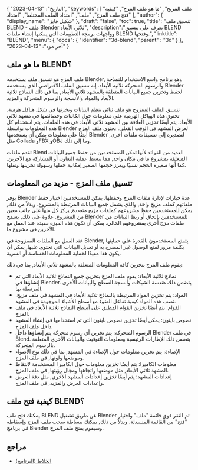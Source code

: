 {
"التاريخ": "13-04-2023",
  "keywords": [
"ملف المزيج",
"ما هو ملف المزج",
"كيفية فتح ملف المزج",
"ملف",
"امتداد الملف المختلط",
"امتداد"
],
  "author": {
"display_name": "شكيل فايز"
},
"draft": "false",
"toc": true,
"title": "تنسيق ملف BLEND - ملف Blender ثلاثي الأبعاد",
  "description":"تعرف على تنسيق BLEND وواجهات برمجة التطبيقات التي يمكنها إنشاء ملفات BLEND وفتحها.",
"linktitle": "BLEND",
  "menu": {
    "docs": {
      "identifier": "3d-blend",
"parent" : "3d"
}
},
"آخر مود": "13-04-2023"
}

## ما هو ملف BLEND؟

ملف المزج هو تنسيق ملف يستخدمه Blender, وهو برنامج واسع الاستخدام للنمذجة والرسوم المتحركة ثلاثية الأبعاد. إنه تنسيق الملف الافتراضي الذي يستخدمه Blender لحفظ وتخزين جميع البيانات المتعلقة بالمشهد ثلاثي الأبعاد, بما في ذلك النماذج ثلاثية الأبعاد والمواد والأنسجة والرسوم المتحركة والمزيد.

تنسيق الملف الممزوج هو ملف ثنائي ينظم البيانات ويخزنها في شكل هياكل هرمية. تحتوي هذه الهياكل الهرمية على معلومات حول الكائنات وخصائصها في مشهد ثلاثي الأبعاد. يتم أيضًا تخزين العلاقة بين المشهد ثلاثي الأبعاد في هذه الملفات. يتم استخدام كل هذه المعلومات بواسطة Blender لعرض المشهد في الوقت الفعلي. يحتوي ملف المزج أيضًا على معلومات يمكن أن يستخدمها Blender لتصديره إلى تنسيقات ملفات أخرى, مثل Collada وFBX وOBJ وما إلى ذلك.

تقدم ملفات Blend العديد من الفوائد لأنها تمكن المستخدمين من حفظ جميع البيانات المتعلقة بمشروع ما في مكان واحد, مما يبسط عملية التعاون أو المشاركة مع الآخرين. كما أنها صغيرة الحجم نسبيًا ويعزز حجمها الصغير إمكانية حملها وسهولة تخزينها ونقلها.

## تنسيق ملف المزج - مزيد من المعلومات

يوفر Blender عدة خيارات لإدارة ملفات المزج وحفظها. يمكن للمستخدمين اختيار حفظ ملفاتهم كملف مزيج واحد, والذي يشمل جميع البيانات المرتبطة بالمشروع. وبدلاً من ذلك, يمكن للمستخدمين حفظ مشروعهم كملفات مزيج متعددة, يركز كل منها على جانب معين من المشروع. علاوة على ذلك, يسمح Blender للمستخدمين بإلحاق أو ربط البيانات من ملفات مزج أخرى بمشروعهم الحالي. يمكن أن تكون هذه الميزة مفيدة عند العمل مع الآخرين في مشروع ما.

عند العمل مع الملفات الممزوجة في Blender, يتمتع المستخدمون بالقدرة على حمايتها بكلمة مرور لمنع الوصول غير المصرح به أو تعديل البيانات التي تحتوي عليها. يمكن أن يكون هذا مفيدًا لحماية المعلومات الحساسة أو السرية.

يقوم ملف المزج بتخزين كافة المعلومات المتعلقة بالمشهد ثلاثي الأبعاد, بما في ذلك:

- نماذج ثلاثية الأبعاد: يقوم ملف المزج بتخزين جميع النماذج ثلاثية الأبعاد التي تم إنشاؤها في Blender. يتضمن ذلك هندسة الشبكات وأنسجة السطح والبيانات الأخرى المرتبطة بها.
- المواد: يتم تخزين المواد المرتبطة بالنماذج ثلاثية الأبعاد في المشهد في ملف مزيج. تصف هذه المواد كيفية تفاعل الضوء مع أسطح الأشياء الموجودة في المشهد.
- القوام: يتم أيضًا تخزين القوام المطبق على أسطح النماذج ثلاثية الأبعاد في ملف المزج.
- نصوص بايثون: يمكن أيضًا تخزين نصوص بايثون التي تم استخدامها في إنشاء المشهد داخل ملف المزج.
- الرسوم المتحركة: يتم تخزين أي رسوم متحركة يتم إنشاؤها داخل Blender في ملف Blend. يتضمن ذلك الإطارات الرئيسية ومعلومات التوقيت والبيانات الأخرى المتعلقة بالرسوم المتحركة.
- الإضاءة: يتم تخزين معلومات حول الإضاءة في المشهد, بما في ذلك نوع الأضواء وموضعها ولونها, في ملف المزج.
- معلومات الكاميرا: يتم أيضًا تخزين معلومات حول الكاميرا المستخدمة لالتقاط المشهد ثلاثي الأبعاد, مثل موضعها واتجاهها ومجال رؤيتها, في ملف المزج.
- إعدادات المشهد: يتم أيضًا تخزين إعدادات المشهد الأخرى, مثل دقة العرض وإعدادات العرض والمزيد, في ملف المزج.

## كيفية فتح ملف BLEND؟
يمكنك فتح ملف BLEND عن طريق تشغيل Blender ثم النقر فوق قائمة "ملف" واختيار "فتح" من القائمة المنسدلة. وبدلاً من ذلك, يمكنك ببساطة سحب ملف المزج وإسقاطه في برنامج Blender وسيقوم بفتح ملف المزج.

## مراجع
* [الخلاط (البرنامج)](https://en.wikipedia.org/wiki/Blender_(البرنامج))

